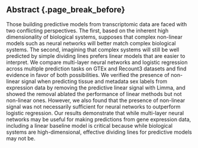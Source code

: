 ## Abstract {.page_break_before}

Those building predictive models from transcriptomic data are faced with two conflicting perspectives.
The first, based on the inherent high dimensionality of biological systems, supposes that complex non-linear models such as neural networks will better match complex biological systems.
The second, imagining that complex systems will still be well predicted by simple dividing lines prefers linear models that are easier to interpret.
We compare multi-layer neural networks and logistic regression across multiple prediction tasks on GTEx and Recount3 datasets and find evidence in favor of both possibilities.
We verified the presence of non-linear signal when predicting tissue and metadata sex labels from expression data by removing the predictive linear signal with Limma, and showed the removal ablated the performance of linear methods but not non-linear ones.
However, we also found that the presence of non-linear signal was not necessarily sufficient for neural networks to outperform logistic regression.
Our results demonstrate that while multi-layer neural networks may be useful for making predictions from gene expression data, including a linear baseline model is critical because while biological systems are high-dimensional, effective dividing lines for predictive models may not be.
